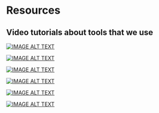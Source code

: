 



# Resources

## Video tutorials about tools that we use

[![IMAGE ALT TEXT](http://img.youtube.com/vi/YOUTUBE_VIDEO_ID_HERE/0.jpg)](http://www.youtube.com/watch?v=YOUTUBE_VIDEO_ID_HERE "Video Title")

[![IMAGE ALT TEXT](https://img.youtube.com/vi/OCdKAPl_etQ/1.jpg)](http://www.youtube.com/watch?v=OCdKAPl_etQ "Introduction to Overleaf")

[![IMAGE ALT TEXT](https://img.youtube.com/vi/Lr9OzP6dHDY/1.jpg)](http://www.youtube.com/watch?v=Lr9OzP6dHDY "Introduction to Elicit")

[![IMAGE ALT TEXT](https://img.youtube.com/vi/1wvkbriSOu4/1.jpg)](http://www.youtube.com/watch?v=1wvkbriSOu4 "Introduction to Zotero")

[![IMAGE ALT TEXT](https://img.youtube.com/vi/ujnkJ155R6A/1.jpg)](http://www.youtube.com/watch?v=ujnkJ155R6A "Introduction to Research Rabbit")

[![IMAGE ALT TEXT](https://img.youtube.com/vi/nRz-MiPz8J8/0.jpg)](http://www.youtube.com/watch?v=nRz-MiPz8J8 "Introduction to GitHub")
